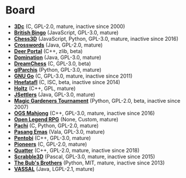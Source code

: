 [comment]: # (autogenerated content, do not edit)
# Board

- **[3Dc](../3dc.md)** (C, GPL-2.0, mature, inactive since 2000)
- **[British Bingo](../british_bingo.md)** (JavaScript, GPL-3.0, mature)
- **[Chess3D](../chess3d.md)** (JavaScript, Python, GPL-3.0, mature, inactive since 2016)
- **[Crosswords](../crosswords.md)** (Java, GPL-2.0, mature)
- **[Deer Portal](../deer_portal.md)** (C++, zlib, beta)
- **[Domination](../domination.md)** (Java, GPL-3.0, mature)
- **[DreamChess](../dreamchess.md)** (C, GPL-3.0, beta)
- **[glParchis](../glparchis.md)** (Python, GPL-3.0, mature)
- **[GNU Go](../gnu_go.md)** (C, GPL-3.0, mature, inactive since 2011)
- **[Hnefatafl](../hnefatafl.md)** (C, ISC, beta, inactive since 2014)
- **[Holtz](../holtz.md)** (C++, GPL, mature)
- **[JSettlers](../jsettlers.md)** (Java, GPL-3.0, mature)
- **[Magic Gardeners Tournament](../magic_gardeners_tournament.md)** (Python, GPL-2.0, beta, inactive since 2007)
- **[OGS Mahjong](../ogs_mahjong.md)** (C++, GPL-3.0, mature, inactive since 2016)
- **[Open Legend RPG](../open_legend_rpg.md)** (None, Custom, mature)
- **[Pachi](../pachi.md)** (C, Python, GPL-2.0, mature)
- **[Pasang Emas](../pasang_emas.md)** (Vala, GPL-3.0, mature)
- **[Pentobi](../pentobi.md)** (C++, GPL-3.0, mature)
- **[Pioneers](../pioneers.md)** (C, GPL-2.0, mature)
- **[Quatter](../quatter.md)** (C++, GPL-2.0, mature, inactive since 2018)
- **[Scrabble3D](../scrabble3d.md)** (Pascal, GPL-3.0, mature, inactive since 2015)
- **[The Bub's Brothers](../the_bubs_brothers.md)** (Python, MIT, mature, inactive since 2013)
- **[VASSAL](../vassal.md)** (Java, LGPL-2.1, mature)
